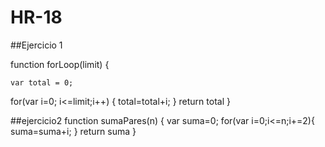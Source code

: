 # HR-18
##Ejercicio 1


function forLoop(limit) {

    var total = 0;
    
for(var i=0; i<=limit;i++)
    {
        total=total+i;
    }
    return total
}

##ejercicio2
function sumaPares(n) {
var suma=0;
    for(var i=0;i<=n;i+=2){
        suma=suma+i;
    }
    return suma
}


